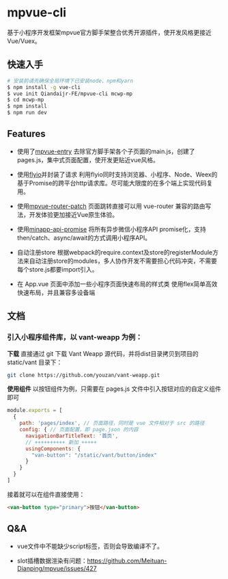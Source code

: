 # mpvue-cli
基于小程序开发框架mpvue官方脚手架整合优秀开源插件，使开发风格更接近Vue/Vuex。

## 快速入手

``` bash
# 安装前请先确保全局环境下已安装node、npm和yarn
$ npm install -g vue-cli
$ vue init Qiandaijr-FE/mpvue-cli mcwp-mp
$ cd mcwp-mp
$ npm install
$ npm run dev
```

## Features

* 使用了[mpvue-entry](https://github.com/F-loat/mpvue-entry)
去除官方脚手架各个子页面的main.js，创建了pages.js，集中式页面配置，使开发更贴近vue风格。

* 使用[flyio](https://github.com/wendux/fly)并封装了请求
利用flyio同时支持浏览器、小程序、Node、Weex的基于Promise的跨平台http请求库。尽可能大限度的在多个端上实现代码复用。

* 使用[mpvue-router-patch](https://github.com/F-loat/mpvue-router-patch)
页面跳转直接可以用 vue-router 兼容的路由写法，开发体验更加接近Vue原生体验。

* 使用[minapp-api-promise](https://github.com/bigmeow/minapp-api-promise)
将所有异步微信小程序API promise化，支持then/catch、async/await的方式调用小程序API。

* 自动注册store
根据webpack的require.context及store的registerModule方法来自动注册store的modules，多人协作开发不需要担心代码冲突，不需要每个store.js都要import引入。

* 在 App.vue 页面中添加一些小程序页面快速布局的样式类
使用flex简单高效快速布局，并且兼容多设备端

## 文档
### 引入小程序组件库，以 vant-weapp 为例：

**下载**
直接通过 git 下载 Vant Weapp 源代码，并将dist目录拷贝到项目的 static/vant 目录下：
``` bash
git clone https://github.com/youzan/vant-weapp.git
```
**使用组件**
以按钮组件为例，只需要在 pages.js 文件中引入按钮对应的自定义组件即可

``` js
module.exports = [
  {
    path: 'pages/index', // 页面路径，同时是 vue 文件相对于 src 的路径
    config: { // 页面配置，即 page.json 的内容
      navigationBarTitleText: '首页',
      // ++++++++++ 新加 +++++
      usingComponents: {
        "van-button": "/static/vant/button/index"
      }
    }
  }
]
```
接着就可以在组件直接使用：
```html
<van-button type="primary">按钮</van-button>
```

## Q&A

* vue文件中不能缺少script标签，否则会导致编译不了。

* slot插槽数据渲染有问题：https://github.com/Meituan-Dianping/mpvue/issues/427
